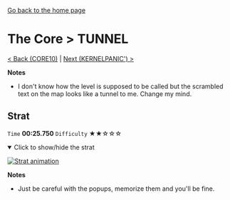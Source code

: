 [Go back to the home page](https://github.com/Doublevil/scbspeedrun)

# The Core > TUNNEL

[< Back (CORE10)](https://github.com/Doublevil/scbspeedrun/blob/main/levels/CORE/CORE10.md) | [Next (KERNELPANIC') >](https://github.com/Doublevil/scbspeedrun/blob/main/levels/CORE/KERNELPANIC'.md)

**Notes**
- I don't know how the level is supposed to be called but the scrambled text on the map looks like a tunnel to me. Change my mind.

## Strat

`Time` **00:25.750** `Difficulty` ★★☆☆☆
<details open>
  <summary>Click to show/hide the strat</summary>

  [![Strat animation](https://github.com/Doublevil/scbspeedrun/blob/main/media/levels/CORE/TUNNEL_Strat.webp)](https://github.com/Doublevil/scbspeedrun/blob/main/media/levels/CORE/TUNNEL_Strat.mp4?raw=true)

  **Notes**
  - Just be careful with the popups, memorize them and you'll be fine.
</details>
